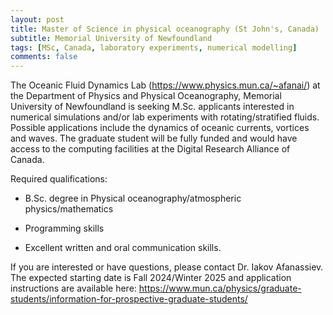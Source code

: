 ```yaml
---
layout: post
title: Master of Science in physical oceanography (St John's, Canada)
subtitle: Memorial University of Newfoundland
tags: [MSc, Canada, laboratory experiments, numerical modelling]
comments: false
---
```

The Oceanic Fluid Dynamics Lab (https://www.physics.mun.ca/~afanai/) at the Department of Physics and Physical Oceanography, Memorial University of Newfoundland is seeking M.Sc. applicants interested in numerical simulations and/or lab experiments with rotating/stratified fluids. Possible applications include the dynamics of oceanic currents, vortices and waves. The graduate student will be fully funded and would have access to the computing facilities at the Digital Research Alliance of Canada.

Required qualifications:

* B.Sc. degree in Physical oceanography/atmospheric physics/mathematics

* Programming skills

* Excellent written and oral communication skills.

If you are interested or have questions, please contact Dr. Iakov Afanassiev. The expected starting date is Fall 2024/Winter 2025  and application instructions are available here: https://www.mun.ca/physics/graduate-students/information-for-prospective-graduate-students/

